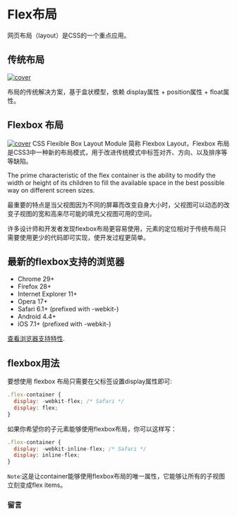 # Flex布局

网页布局（layout）是CSS的一个重点应用。

## 传统布局

[![cover](http://ojp7xe8x3.bkt.clouddn.com/chuantong.gif)](http://ojp7xe8x3.bkt.clouddn.com/chuantong.gif)

布局的传统解决方案，基于盒状模型，依赖 display属性 + position属性 + float属性。

## Flexbox 布局
[![cover](http://ojp7xe8x3.bkt.clouddn.com/flexbox.png)](http://ojp7xe8x3.bkt.clouddn.com/flexbox.png)
CSS Flexible Box Layout Module 简称 Flexbox Layout，Flexbox 布局是CSS3中一种新的布局模式，用于改进传统模式中标签对齐、方向、以及排序等等缺陷。

The prime characteristic of the flex container is the ability to modify the width or height of its children to fill the available space in the best possible way on different screen sizes.

最重要的特点是当父视图因为不同的屏幕而改变自身大小时，父视图可以动态的改变子视图的宽和高来尽可能的填充父视图可用的空间。

许多设计师和开发者发现flexbox布局更容易使用，元素的定位相对于传统布局只需要使用更少的代码即可实现，使开发过程更简单。

## 最新的flexbox支持的浏览器

- Chrome 29+
- Firefox 28+
- Internet Explorer 11+
- Opera 17+
- Safari 6.1+ (prefixed with -webkit-)
- Android 4.4+
- iOS 7.1+ (prefixed with -webkit-)

[查看浏览器支持特性](http://caniuse.com/#feat=flexbox).


## flexbox用法
要想使用 flexbox 布局只需要在父标签设置display属性即可:

```javascript
.flex-container {
  display: -webkit-flex; /* Safari */
  display: flex;
}
```

如果你希望你的子元素能够使用flexbox布局，你可以这样写：

```javascript
.flex-container {
  display: -webkit-inline-flex; /* Safari */
  display: inline-flex;
}
```

`Note`:这是让container能够使用flexbox布局的唯一属性，它能够让所有的子视图立刻变成flex items。


### 留言
<div class="ds-thread" data-thread-key="#docs/flex/001-2-what_is_flex" data-title="kongyixueyuan.cn" data-url="kongyixueyuan.cn"></div>

<script type="text/javascript">
var duoshuoQuery = {short_name:"liyuechun"};
	(function() {
		var ds = document.createElement('script');
		ds.type = 'text/javascript';ds.async = true;
		ds.src = (document.location.protocol == 'https:' ? 'https:' : 'http:') + '//static.duoshuo.com/embed.js';
		ds.charset = 'UTF-8';
		(document.getElementsByTagName('head')[0]
		 || document.getElementsByTagName('body')[0]).appendChild(ds);
	})();
	</script>
